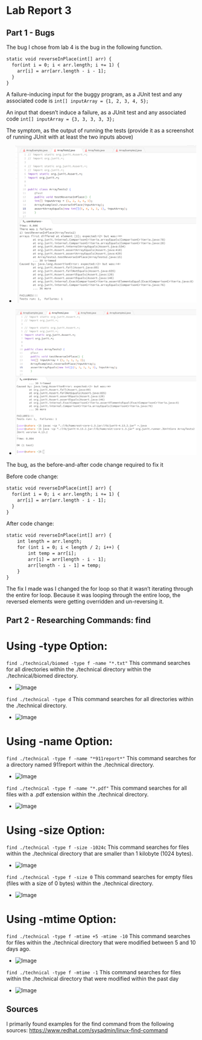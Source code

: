 # Lab Report 3

## Part 1 - Bugs
The bug I chose from lab 4 is the bug in the following function.

```
static void reverseInPlace(int[] arr) {
  for(int i = 0; i < arr.length; i += 1) {
    arr[i] = arr[arr.length - i - 1];
  }
}
```

A failure-inducing input for the buggy program, as a JUnit test and any associated code is ```int[] inputArray = {1, 2, 3, 4, 5};```

An input that doesn’t induce a failure, as a JUnit test and any associated code ```int[] inputArray = {3, 3, 3, 3, 3}; ```

The symptom, as the output of running the tests (provide it as a screenshot of running JUnit with at least the two inputs above) 
- ![Image](fail.png)  

- ![Image](success.png)  


The bug, as the before-and-after code change required to fix it 

Before code change:
``` 
static void reverseInPlace(int[] arr) {
  for(int i = 0; i < arr.length; i += 1) {
    arr[i] = arr[arr.length - i - 1];
  }
}
```

After code change:
```
static void reverseInPlace(int[] arr) {
    int length = arr.length;
    for (int i = 0; i < length / 2; i++) {
        int temp = arr[i];
        arr[i] = arr[length - i - 1];
        arr[length - i - 1] = temp;
    }
}
```
The fix I made was I changed the for loop so that it wasn’t iterating through the entire for loop. Because it was looping through the entire loop, the reversed elements were getting overridden and un-reversing it.

## Part 2 - Researching Commands: find
# Using -type Option:
```find ./technical/biomed -type f -name "*.txt"```
This command searches for all directories within the ./technical directory within the ./technical/biomed directory.
- ![Image](find-example.png)

```find ./technical -type d```
This command searches for all directories within the ./technical directory.
- ![Image](directory.png)

# Using -name Option:
```find ./technical -type f -name "*911report*"```
This command searches for a directory named 911report within the ./technical directory.
- ![Image](911report.png)

```find ./technical -type f -name "*.pdf"```
This command searches for all files with a .pdf extension within the ./technical directory.
- ![Image](pdf.png)

# Using -size Option:
```find ./technical -type f -size -1024c```
This command searches for files within the ./technical directory that are smaller than 1 kilobyte (1024 bytes).
- ![Image](kilo.png)

```find ./technical -type f -size 0```
This command searches for empty files (files with a size of 0 bytes) within the ./technical directory.
- ![Image](zero.png)

# Using -mtime Option:
```find ./technical -type f -mtime +5 -mtime -10```
This command searches for files within the ./technical directory that were modified between 5 and 10 days ago.
- ![Image](5and10.png)

```find ./technical -type f -mtime -1```
This command searches for files within the ./technical directory that were modified within the past day
- ![Image](1day.png)

## Sources
I primarily found examples for the find command from the following sources:
https://www.redhat.com/sysadmin/linux-find-command
